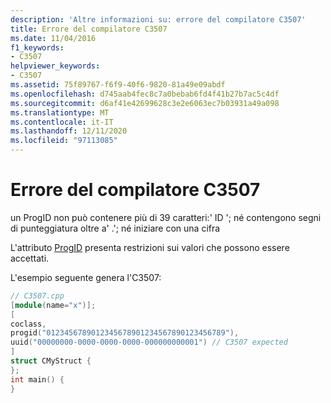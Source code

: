 ```yaml
---
description: 'Altre informazioni su: errore del compilatore C3507'
title: Errore del compilatore C3507
ms.date: 11/04/2016
f1_keywords:
- C3507
helpviewer_keywords:
- C3507
ms.assetid: 75f89767-f6f9-40f6-9820-81a49e09abdf
ms.openlocfilehash: d745aab4fec8c7a0bebab6fd4f41b27b7ac5c4df
ms.sourcegitcommit: d6af41e42699628c3e2e6063ec7b03931a49a098
ms.translationtype: MT
ms.contentlocale: it-IT
ms.lasthandoff: 12/11/2020
ms.locfileid: "97113085"
---
```

# <a name="compiler-error-c3507"></a>Errore del compilatore C3507

un ProgID non può contenere più di 39 caratteri:' ID '; né contengono segni di punteggiatura oltre a' .'; né iniziare con una cifra

L'attributo [ProgID](../../windows/attributes/progid.md) presenta restrizioni sui valori che possono essere accettati.

L'esempio seguente genera l'C3507:

```cpp
// C3507.cpp
[module(name="x")];
[
coclass,
progid("0123456789012345678901234567890123456789"),
uuid("00000000-0000-0000-0000-000000000001") // C3507 expected
]
struct CMyStruct {
};
int main() {
}
```
